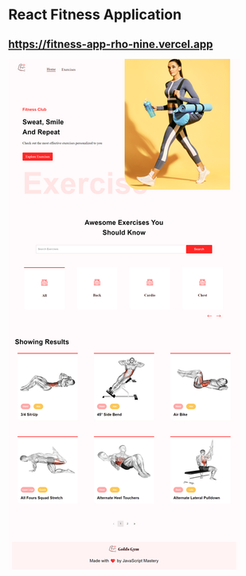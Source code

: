 # React Fitness Application

## https://fitness-app-rho-nine.vercel.app

![image](./screencapture.png)